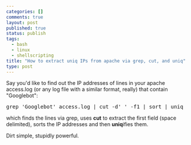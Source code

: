 ```yaml
--- 
categories: []
comments: true
layout: post
published: true
status: publish
tags: 
  - bash
  - linux
  - shellscripting
title: "How to extract uniq IPs from apache via grep, cut, and uniq"
type: post
---
```

Say you'd like to find out the IP addresses of lines in your apache access.log (or any log file with a similar format, really) that contain "Googlebot": 

<pre>grep 'Googlebot' access.log | cut -d' ' -f1 | sort | uniq</pre>

which finds the lines via grep, uses <strong>cut</strong> to extract the first field (space delimited), sorts the IP addresses and then <strong>uniq</strong>ifies them.

Dirt simple, stupidly powerful.
